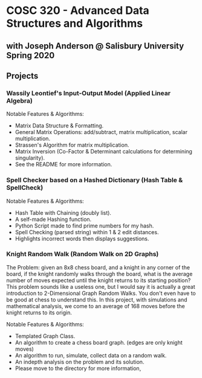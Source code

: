 # COSC 320 - Advanced Data Structures and Algorithms
## with Joseph Anderson @ Salisbury University Spring 2020

## Projects

### Wassily Leontief's Input-Output Model (Applied Linear Algebra)

Notable Features & Algorithms:
- Matrix Data Structure & Formatting.
- General Matrix Operations: add/subtract, matrix multiplication, scalar multiplication.
- Strassen's Algorithm for matrix multiplication.
- Matrix Inversion (Co-Factor & Determinant calculations for determining singularity).
- See the README for more information.

### Spell Checker based on a Hashed Dictionary (Hash Table & SpellCheck)

Notable Features & Algorithms:
- Hash Table with Chaining (doubly list).
- A self-made Hashing function.
- Python Script made to find prime numbers for my hash.
- Spell Checking (parsed string) within 1 & 2 edit distances.
- Highlights incorrect words then displays suggestions.

### Knight Random Walk (Random Walk on 2D Graphs)

The Problem: given an 8x8 chess board, and a knight in any corner of the board, if the knight randomly walks through the board, what is the average number of moves expected until the knight returns to its starting position?  This problem sounds like a useless one, but I would say it is actually a great introduction to 2-Dimensional Graph Random Walks.  You don't even have to be good at chess to understand this.  In this project, with simulations and mathematical analysis, we come to an average of 168 moves before the knight returns to its origin.

Notable Features & Algorithms:
- Templated Graph Class.
- An algorithm to create a chess board graph. (edges are only knight moves)
- An algorithm to run, simulate, collect data on a random walk.
- An indepth analysis on the problem and its solution.
- Please move to the directory for more information,
